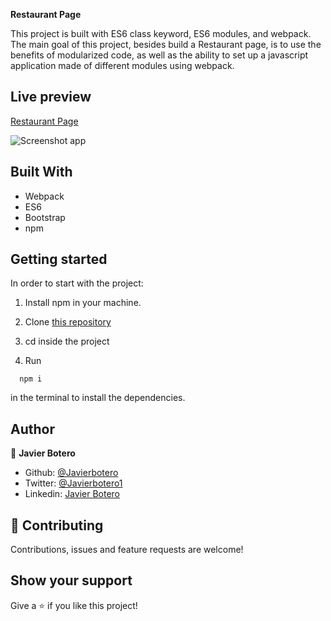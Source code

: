 **Restaurant Page**

This project is built with ES6 class keyword, ES6 modules, and webpack. The main goal of this project, besides build a Restaurant page, is to use the benefits of modularized code, as well as the ability to set up a javascript application made of different modules using webpack.

## Live preview

[Restaurant Page](https://javierbotero.github.io/restaurant-project/)

![Screenshot app](https://res.cloudinary.com/enterprise/image/upload/v1603128841/assets_repos/Screenshot_from_2020-10-19_12-16-16_ngqr3f.png)

## Built With

- Webpack
- ES6
- Bootstrap
- npm

## Getting started

In order to start with the project:

1. Install npm in your machine.
2. Clone [this repository](https://github.com/javierbotero/Restaurant.git)
3. cd inside the project

4. Run
```
  npm i
```
in the terminal to install the dependencies.

## Author

👤 **Javier Botero**

- Github: [@Javierbotero](https://github.com/javierbotero)
- Twitter: [@Javierbotero1](https://twitter.com/JavierBotero1)
- Linkedin: [Javier Botero](https://www.linkedin.com/in/javierboterodev/)

## 🤝 Contributing

Contributions, issues and feature requests are welcome!

## Show your support

Give a ⭐️ if you like this project!
